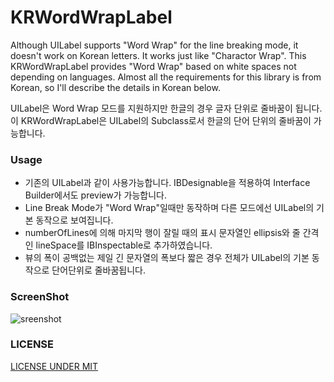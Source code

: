 # KRWordWrapLabel
Although UILabel supports "Word Wrap" for the line breaking mode, it doesn't work on Korean letters. It works just like "Charactor Wrap". This KRWordWrapLabel provides "Word Wrap" based on white spaces not depending on languages. Almost all the requirements for this library is from Korean, so I'll describe the details in Korean below.

UILabel은 Word Wrap 모드를 지원하지만 한글의 경우 글자 단위로 줄바꿈이 됩니다. 이 KRWordWrapLabel은 UILabel의 Subclass로서 한글의 단어 단위의 줄바꿈이 가능합니다.

### Usage
* 기존의 UILabel과 같이 사용가능합니다. IBDesignable을 적용하여 Interface Builder에서도 preview가 가능합니다.
* Line Break Mode가 "Word Wrap"일때만 동작하며 다른 모드에선 UILabel의 기본 동작으로 보여집니다.
* numberOfLines에 의해 마지막 행이 잘릴 때의 표시 문자열인 ellipsis와 줄 간격인 lineSpace를 IBInspectable로 추가하였습니다.
* 뷰의 폭이 공백없는 제일 긴 문자열의 폭보다 짧은 경우 전체가 UILabel의 기본 동작으로 단어단위로 줄바꿈됩니다.

### ScreenShot
![sreenshot](https://github.com/inkyfox/KRWordWrapLabel/blob/master/screenshot/KRWordWrapLabel.gif)


### LICENSE
[LICENSE UNDER MIT](https://github.com/fenjuly/ArrowDownloadButton/raw/master/LICENSE)
